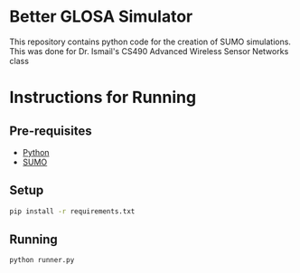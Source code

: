 # Better GLOSA Simulator

This repository contains python code for the creation of SUMO simulations. This was done for Dr. Ismail's CS490 Advanced Wireless Sensor Networks class

# Instructions for Running

## Pre-requisites

- [Python](https://www.python.org/)
- [SUMO](https://sumo.dlr.de/docs/Installing/index.html)

## Setup

```bash
pip install -r requirements.txt
```

## Running

```bash
python runner.py
```